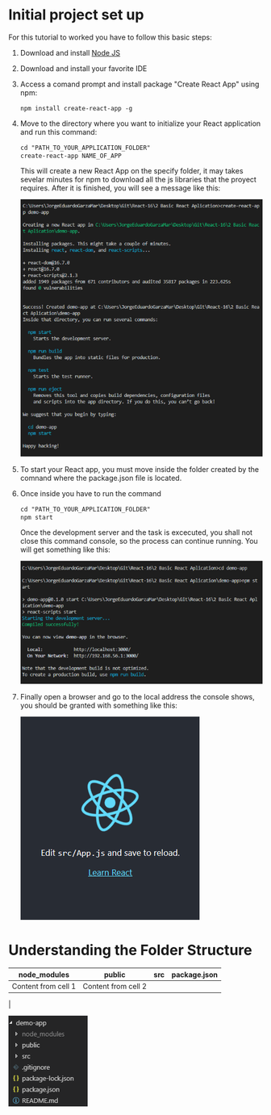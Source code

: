 # Initial project set up

For this tutorial to worked you have to follow this basic steps:

1. Download and install [Node JS](https://nodejs.org/en/)
2. Download and install your favorite IDE
3. Access a comand prompt and install package "Create React App" using npm:

    ```shell
    npm install create-react-app -g
    ```

5. Move to the directory where you want to initialize your React application and run this command:

    ```shell
    cd "PATH_TO_YOUR_APPLICATION_FOLDER"
    create-react-app NAME_OF_APP
    ```

    This will create a new React App on the specify folder, it may takes sevelar minutes for npm to download all the js libraries that the proyect requires. After it is finished, you will see 
    a message like this:

    ![npm create-react-app result](../Images/npm-create-react-app.PNG?raw=true "Create react app result")

6. To start your React app, you must move inside the folder created by the comnand where the package.json file is located.

7. Once inside you have to run the command

    ```shell
    cd "PATH_TO_YOUR_APPLICATION_FOLDER"
    npm start
    ```
    Once the development server and the task is excecuted, you shall not close this command console, so the process can 
    continue running. You will get something like this:

    ![npm start](../Images/npm-start-running.PNG?raw=true "npm start command running")

8. Finally open a browser and go to the local address the console shows, you should be granted with something like this:

    ![react app running](../Images/react-app-running.PNG?raw=true "React App Running")

# Understanding the Folder Structure

node_modules | public        | src | package.json     
------------ | ------------- | --- | -------------
Content from cell 1 | Content from cell 2
 | 

![folder structure](../Images/basic-folder-structure.PNG?raw=true "Basic React App Folder Structure")